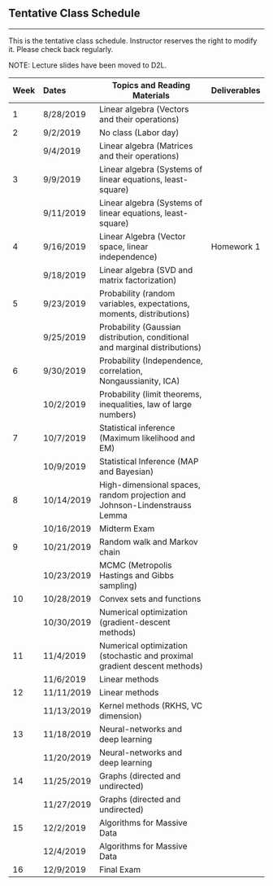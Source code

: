 ## Tentative Class Schedule
---
 This is the tentative class schedule. Instructor reserves the right to modify it. Please check back regularly. 
 
 NOTE: Lecture slides have been moved to D2L. 

| Week |    Dates   |    Topics and Reading Materials                |     Deliverables     |
|------|:-----------|------------------------------------------------|----------------------|
| 1    | 8/28/2019  | Linear algebra (Vectors and their operations)  |                    |
| 2    | 9/2/2019   |     No class (Labor day)                       |                    | 
|      | 9/4/2019   | Linear algebra (Matrices and their operations) |                    |
| 3    | 9/9/2019   | Linear algebra (Systems of linear equations, least-square)   |  |
|      | 9/11/2019  | Linear algebra (Systems of linear equations, least-square)  |                    | 
| 4    | 9/16/2019  | Linear Algebra (Vector space, linear independence) | Homework 1 |
|      | 9/18/2019  | Linear algebra (SVD and matrix factorization) | | 
| 5    | 9/23/2019  | Probability (random variables, expectations, moments, distributions) | |
|      | 9/25/2019  | Probability (Gaussian distribution, conditional and marginal distributions) | |
| 6    | 9/30/2019  | Probability (Independence, correlation, Nongaussianity, ICA) | |
|      | 10/2/2019  | Probability (limit theorems, inequalities, law of large numbers) | |
| 7    | 10/7/2019  | Statistical inference (Maximum likelihood and EM) | |
|      | 10/9/2019  | Statistical Inference (MAP and Bayesian) | |
| 8    | 10/14/2019 | High-dimensional spaces, random projection and Johnson-Lindenstrauss Lemma   |  | 
|      | 10/16/2019 | Midterm Exam |  |
| 9    | 10/21/2019 | Random walk and Markov chain | |
|      | 10/23/2019 | MCMC (Metropolis Hastings and Gibbs sampling) | |
| 10   | 10/28/2019 | Convex sets and functions | |
|      | 10/30/2019 | Numerical optimization (gradient-descent methods) | |
| 11   | 11/4/2019  | Numerical optimization (stochastic and proximal gradient descent methods) | |
|      | 11/6/2019  | Linear methods | |
| 12   | 11/11/2019 | Linear methods | |
|      | 11/13/2019 | Kernel methods (RKHS, VC dimension) | |
| 13   | 11/18/2019 | Neural-networks and deep learning | |
|      | 11/20/2019 | Neural-networks and deep learning | |
| 14   | 11/25/2019 | Graphs (directed and undirected)| |
|      | 11/27/2019 | Graphs (directed and undirected)  | | 
| 15   | 12/2/2019  | Algorithms for Massive Data   | |
|      | 12/4/2019  | Algorithms for Massive Data | |
| 16   | 12/9/2019  | Final Exam | |
